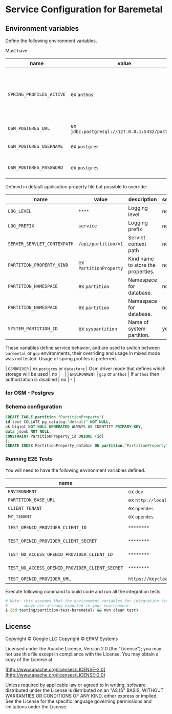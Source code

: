 # Service Configuration for Baremetal

## Environment variables

Define the following environment variables.

Must have:

| name                     | value                                          | description                                                                  | sensitive? | source |
|--------------------------|------------------------------------------------|------------------------------------------------------------------------------|------------|--------|
| `SPRING_PROFILES_ACTIVE` | ex `anthos`                                    | Spring profile that activate default configuration for Baremetal environment | false      | -      |
| `OSM_POSTGRES_URL`       | ex `jdbc:postgresql://127.0.0.1:5432/postgres` | Postgres server URL                                                          | no         | -      |
| `OSM_POSTGRES_USERNAME`  | ex `postgres`                                  | Postgres admin username                                                      | no         | -      |
| `OSM_POSTGRES_PASSWORD`  | ex `postgres`                                  | Postgres admin password                                                      | yes        | -      |

Defined in default application property file but possible to override:

| name                        | value                  | description                        | sensitive? | source |
|-----------------------------|------------------------|------------------------------------|------------|--------|
| `LOG_LEVEL`                 | `****`                 | Logging level                      | no         | -      |
| `LOG_PREFIX`                | `service`              | Logging prefix                     | no         | -      |
| `SERVER_SERVLET_CONTEXPATH` | `/api/partition/v1`    | Servlet context path               | no         | -      |
| `PARTITION_PROPERTY_KIND`   | ex `PartitionProperty` | Kind name to store the properties. | no         | -      |
| `PARTITION_NAMESPACE`       | ex `partition`         | Namespace for database.            | no         | -      |
| `PARTITION_NAMESPACE`       | ex `partition`         | Namespace for database.            | no         | -      |
| `SYSTEM_PARTITION_ID`       | ex `syspartition`      | Name of system partition.          | yes        | -      |

These variables define service behavior, and are used to switch between `baremetal` or `gcp` environments, their overriding and usage in mixed mode was not tested.
Usage of spring profiles is preferred.

| `OSMDRIVER` | ex `postgres` or `datastore` | Osm driver mode that defines which storage will be used | no | - |
| `ENVIRONMENT` | `gcp` or `anthos` | If `anthos` then authorization is disabled | no | - |

### for OSM - Postgres

### Schema configuration

```sql
CREATE TABLE partition."PartitionProperty"(
id text COLLATE pg_catalog."default" NOT NULL,
pk bigint NOT NULL GENERATED ALWAYS AS IDENTITY PRIMARY KEY,
data jsonb NOT NULL,
CONSTRAINT PartitionProperty_id UNIQUE (id)
);
CREATE INDEX PartitionProperty_dataGin ON partition."PartitionProperty" USING GIN (data);

```

### Running E2E Tests

You will need to have the following environment variables defined.

| name                                           | value                                   | description                                   | sensitive?                                        | source |
|------------------------------------------------|-----------------------------------------|-----------------------------------------------|---------------------------------------------------|--------|
| `ENVIRONMENT`                                  | ex `dev`                                |                                               | no                                                |        |
| `PARTITION_BASE_URL`                           | ex `http://localhost:8080/`             | service base URL                              | yes                                               |        |
| `CLIENT_TENANT`                                | ex `opendes`                            | name of the client partition                  | yes                                               |        |
| `MY_TENANT`                                    | ex `opendes`                            | name of the OSDU partition                    | yes                                               |        |
| `TEST_OPENID_PROVIDER_CLIENT_ID`               | `********`                              | Client Id for `$INTEGRATION_TESTER`           | yes                                               | --     |
| `TEST_OPENID_PROVIDER_CLIENT_SECRET`           | `********`                              |                                               | Client secret for `$INTEGRATION_TESTER`           | --     |
| `TEST_NO_ACCESS_OPENID_PROVIDER_CLIENT_ID`     | `********`                              | Client Id for `$NO_ACCESS_INTEGRATION_TESTER` | yes                                               | --     |
| `TEST_NO_ACCESS_OPENID_PROVIDER_CLIENT_SECRET` | `********`                              |                                               | Client secret for `$NO_ACCESS_INTEGRATION_TESTER` | --     |
| `TEST_OPENID_PROVIDER_URL`                     | `https://keycloak.com/auth/realms/osdu` | OpenID provider url                           | yes                                               | --     |

Execute following command to build code and run all the integration tests:

```bash
# Note: this assumes that the environment variables for integration tests as outlined
#       above are already exported in your environment.
$ (cd testing/partition-test-baremetal/ && mvn clean test)
```

## License

Copyright © Google LLC
Copyright © EPAM Systems

Licensed under the Apache License, Version 2.0 (the "License");
you may not use this file except in compliance with the License.
You may obtain a copy of the License at

[http://www.apache.org/licenses/LICENSE-2.0](http://www.apache.org/licenses/LICENSE-2.0)

Unless required by applicable law or agreed to in writing, software
distributed under the License is distributed on an "AS IS" BASIS,
WITHOUT WARRANTIES OR CONDITIONS OF ANY KIND, either express or implied.
See the License for the specific language governing permissions and
limitations under the License.
